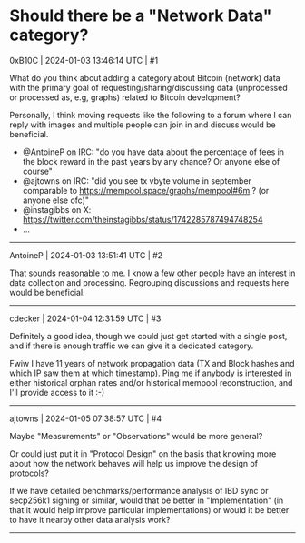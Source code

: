 # Should there be a "Network Data" category?

0xB10C | 2024-01-03 13:46:14 UTC | #1

What do you think about adding a category about Bitcoin (network) data with the primary goal of requesting/sharing/discussing data (unprocessed or processed as, e.g, graphs) related to Bitcoin development?

Personally, I think moving requests like the following to a forum where I can reply with images and multiple people can join in and discuss would be beneficial.
- @AntoineP on IRC: "do you have data about the percentage of fees in the block reward in the past years by any chance? Or anyone else of course"
- @ajtowns on IRC: "did you see tx vbyte volume in september comparable to https://mempool.space/graphs/mempool#6m ? (or anyone else ofc)"
- @instagibbs on X: https://twitter.com/theinstagibbs/status/1742285787494748254
- ...

-------------------------

AntoineP | 2024-01-03 13:51:41 UTC | #2

That sounds reasonable to me. I know a few other people have an interest in data collection and processing. Regrouping discussions and requests here would be beneficial.

-------------------------

cdecker | 2024-01-04 12:31:59 UTC | #3

Definitely a good idea, though we could just get started with a single post, and if there is enough traffic we can give it a dedicated category.

Fwiw I have 11 years of network propagation data (TX and Block hashes and which IP saw them at which timestamp). Ping me if anybody is interested in either historical orphan rates and/or historical mempool reconstruction, and I'll provide access to it :-)

-------------------------

ajtowns | 2024-01-05 07:38:57 UTC | #4

Maybe "Measurements" or "Observations" would be more general?

Or could just put it in "Protocol Design" on the basis that knowing more about how the network behaves will help us improve the design of protocols?

If we have detailed benchmarks/performance analysis of IBD sync or secp256k1 signing or similar, would that be better in "Implementation" (in that it would help improve particular implementations) or would it be better to have it nearby other data analysis work?

-------------------------

